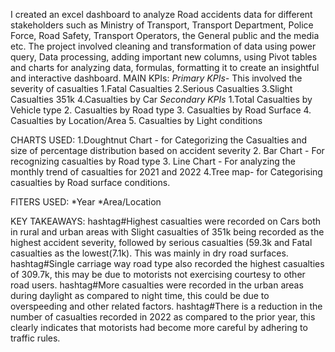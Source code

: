 I created an excel dashboard to analyze Road accidents data for different stakeholders such as Ministry of Transport, Transport Department, Police Force, Road Safety, Transport 
Operators, the General public and the media etc. The project involved cleaning and transformation of data using power query, Data processing, adding important new columns, using Pivot tables and charts for analyzing data, formulas, formatting it to create an insightful and interactive dashboard. 
MAIN KPIs:
 *Primary KPIs-* This involved the severity of casualties
1.Fatal Casualties 
2.Serious Casualties 
3.Slight Casualties 351k
4.Casualties by Car
 *Secondary KPIs*
1.Total Casualties by Vehicle type 
2. Casualties by Road type
3. Casualties by Road Surface 
4. Casualties by Location/Area
5. Casualties by Light conditions

CHARTS USED:
1.Doughtnut Chart - for Categorizing the Casualties and size of percentage distribution based on accident severity
2. Bar Chart - For recognizing casualties by Road type
3. Line Chart - For analyzing the monthly trend of casualties for 2021 and 2022
4.Tree map- for Categorising casualties by Road surface conditions.

FITERS USED:
*Year
*Area/Location

KEY TAKEAWAYS:
hashtag#Highest casualties were recorded on Cars both in rural and urban areas with Slight casualties of 351k being recorded as the highest accident severity, followed by serious casualties (59.3k and Fatal casualties as the lowest(7.1k). This was mainly in dry road surfaces.
hashtag#Single carriage way road type also recorded the highest casualties of 309.7k, this may be due to motorists not exercising courtesy to other road users.
hashtag#More casualties were recorded in the urban areas during daylight as compared to night time, this could be due to overspeeding and other related factors.
hashtag#There is a reduction in the number of casualties recorded in 2022 as compared to the prior year, this clearly indicates that motorists had become more careful by adhering to traffic rules. 
